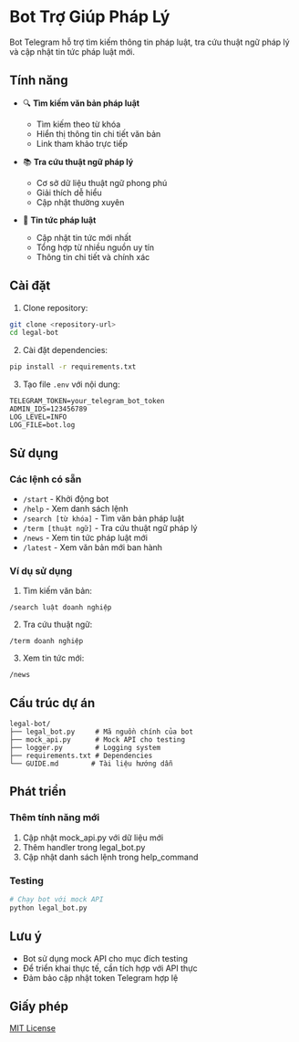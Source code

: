 # Bot Trợ Giúp Pháp Lý

Bot Telegram hỗ trợ tìm kiếm thông tin pháp luật, tra cứu thuật ngữ pháp lý và cập nhật tin tức pháp luật mới.

## Tính năng

- 🔍 **Tìm kiếm văn bản pháp luật**
  - Tìm kiếm theo từ khóa
  - Hiển thị thông tin chi tiết văn bản
  - Link tham khảo trực tiếp

- 📚 **Tra cứu thuật ngữ pháp lý**
  - Cơ sở dữ liệu thuật ngữ phong phú
  - Giải thích dễ hiểu
  - Cập nhật thường xuyên

- 📰 **Tin tức pháp luật**
  - Cập nhật tin tức mới nhất
  - Tổng hợp từ nhiều nguồn uy tín
  - Thông tin chi tiết và chính xác

## Cài đặt

1. Clone repository:
```bash
git clone <repository-url>
cd legal-bot
```

2. Cài đặt dependencies:
```bash
pip install -r requirements.txt
```

3. Tạo file `.env` với nội dung:
```env
TELEGRAM_TOKEN=your_telegram_bot_token
ADMIN_IDS=123456789
LOG_LEVEL=INFO
LOG_FILE=bot.log
```

## Sử dụng

### Các lệnh có sẵn

- `/start` - Khởi động bot
- `/help` - Xem danh sách lệnh
- `/search [từ khóa]` - Tìm văn bản pháp luật
- `/term [thuật ngữ]` - Tra cứu thuật ngữ pháp lý
- `/news` - Xem tin tức pháp luật mới
- `/latest` - Xem văn bản mới ban hành

### Ví dụ sử dụng

1. Tìm kiếm văn bản:
```
/search luật doanh nghiệp
```

2. Tra cứu thuật ngữ:
```
/term doanh nghiệp
```

3. Xem tin tức mới:
```
/news
```

## Cấu trúc dự án

```
legal-bot/
├── legal_bot.py     # Mã nguồn chính của bot
├── mock_api.py      # Mock API cho testing
├── logger.py        # Logging system
├── requirements.txt # Dependencies
└── GUIDE.md        # Tài liệu hướng dẫn
```

## Phát triển

### Thêm tính năng mới

1. Cập nhật mock_api.py với dữ liệu mới
2. Thêm handler trong legal_bot.py
3. Cập nhật danh sách lệnh trong help_command

### Testing

```bash
# Chạy bot với mock API
python legal_bot.py
```

## Lưu ý

- Bot sử dụng mock API cho mục đích testing
- Để triển khai thực tế, cần tích hợp với API thực
- Đảm bảo cập nhật token Telegram hợp lệ

## Giấy phép

[MIT License](LICENSE)
